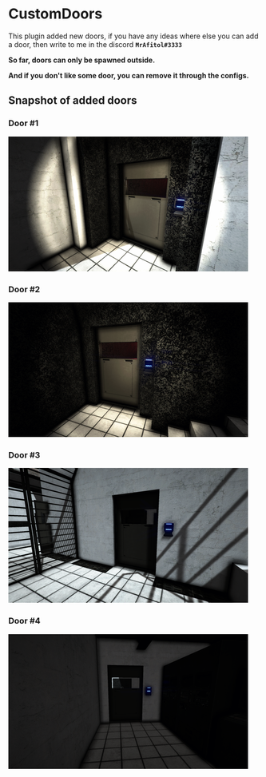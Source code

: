 # CustomDoors
This plugin added new doors, if you have any ideas where else you can add a door, then write to me in the discord **`MrAfitol#3333`**

**So far, doors can only be spawned outside.**

**And if you don't like some door, you can remove it through the configs.**

## Snapshot of added doors
### Door #1
![Header](https://github.com/MrAfitol/CustomDoors/blob/main/Snapshots/Door1.png)
### Door #2
![Header](https://github.com/MrAfitol/CustomDoors/blob/main/Snapshots/Door2.png)
### Door #3
![Header](https://github.com/MrAfitol/CustomDoors/blob/main/Snapshots/Door3.png)
### Door #4
![Header](https://github.com/MrAfitol/CustomDoors/blob/main/Snapshots/Door4.png)

